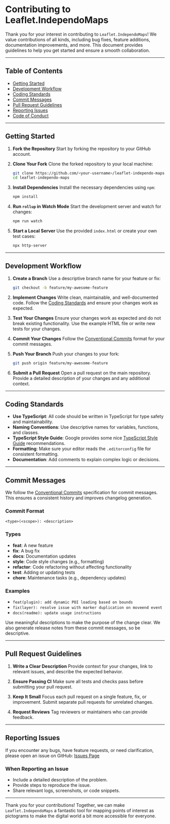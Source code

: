 # Contributing to Leaflet.IndependoMaps

Thank you for your interest in contributing to `Leaflet.IndependoMaps`! We value contributions of all kinds, including
bug fixes, feature additions, documentation improvements, and more. This document provides guidelines to help you get
started and ensure a smooth collaboration.

---

## Table of Contents

- [Getting Started](#getting-started)
- [Development Workflow](#development-workflow)
- [Coding Standards](#coding-standards)
- [Commit Messages](#commit-messages)
- [Pull Request Guidelines](#pull-request-guidelines)
- [Reporting Issues](#reporting-issues)
- [Code of Conduct](#code-of-conduct)

---

## Getting Started

1. **Fork the Repository**
   Start by forking the repository to your GitHub account.

2. **Clone Your Fork**
   Clone the forked repository to your local machine:
   ```bash
   git clone https://github.com/<your-username>/leaflet-independo-maps.git
   cd leaflet-independo-maps
   ```

3. **Install Dependencies**
   Install the necessary dependencies using `npm`:
   ```bash
   npm install
   ```

4. **Run `rollup` in Watch Mode**
   Start the development server and watch for changes:
   ```bash
   npm run watch
   ```

5. **Start a Local Server**
   Use the provided `index.html` or create your own test cases:
   ```bash
   npx http-server
   ```

---

## Development Workflow

1. **Create a Branch**
   Use a descriptive branch name for your feature or fix:
   ```bash
   git checkout -b feature/my-awesome-feature
   ```

2. **Implement Changes**
   Write clean, maintainable, and well-documented code. Follow the [Coding Standards](#coding-standards) and ensure your
   changes work as expected.

3. **Test Your Changes**
   Ensure your changes work as expected and do not break existing functionality. Use the example HTML file or write new
   tests for your changes.

4. **Commit Your Changes**
   Follow the [Conventional Commits](#commit-messages) format for your commit messages.

5. **Push Your Branch**
   Push your changes to your fork:
   ```bash
   git push origin feature/my-awesome-feature
   ```

6. **Submit a Pull Request**
   Open a pull request on the main repository. Provide a detailed description of your changes and any additional
   context.

---

## Coding Standards

- **Use TypeScript**: All code should be written in TypeScript for type safety and maintainability.
- **Naming Conventions**: Use descriptive names for variables, functions, and classes.
- **TypeScript Style Guide**: Google provides some
  nice [TypeScript Style Guide](https://google.github.io/styleguide/tsguide.html) recommendations.
- **Formatting**: Make sure your editor reads the `.editorconfig` file for consistent formatting.
- **Documentation**: Add comments to explain complex logic or decisions.

---

## Commit Messages

We follow the [Conventional Commits](https://www.conventionalcommits.org/en/v1.0.0/) specification for commit messages.
This ensures a consistent history and improves changelog generation.

### **Commit Format**

```
<type>(<scope>): <description>
```

### **Types**

- **feat**: A new feature
- **fix**: A bug fix
- **docs**: Documentation updates
- **style**: Code style changes (e.g., formatting)
- **refactor**: Code refactoring without affecting functionality
- **test**: Adding or updating tests
- **chore**: Maintenance tasks (e.g., dependency updates)

### **Examples**

- `feat(plugin): add dynamic POI loading based on bounds`
- `fix(layer): resolve issue with marker duplication on moveend event`
- `docs(readme): update usage instructions`

Use meaningful descriptions to make the purpose of the change clear. We also generate release notes from these commit
messages, so be descriptive.

---

## Pull Request Guidelines

1. **Write a Clear Description**
   Provide context for your changes, link to relevant issues, and describe the expected behavior.

2. **Ensure Passing CI**
   Make sure all tests and checks pass before submitting your pull request.

3. **Keep It Small**
   Focus each pull request on a single feature, fix, or improvement. Submit separate pull requests for unrelated
   changes.

4. **Request Reviews**
   Tag reviewers or maintainers who can provide feedback.

---

## Reporting Issues

If you encounter any bugs, have feature requests, or need clarification, please open an issue on GitHub:
[Issues Page](https://github.com/independo-gmbh/leaflet-independo-maps/issues)

### When Reporting an Issue

- Include a detailed description of the problem.
- Provide steps to reproduce the issue.
- Share relevant logs, screenshots, or code snippets.

---

Thank you for your contributions! Together, we can make `Leaflet.IndependoMaps` a fantastic tool for mapping points of
interest as pictograms to make the digital world a bit more accessible for everyone.
